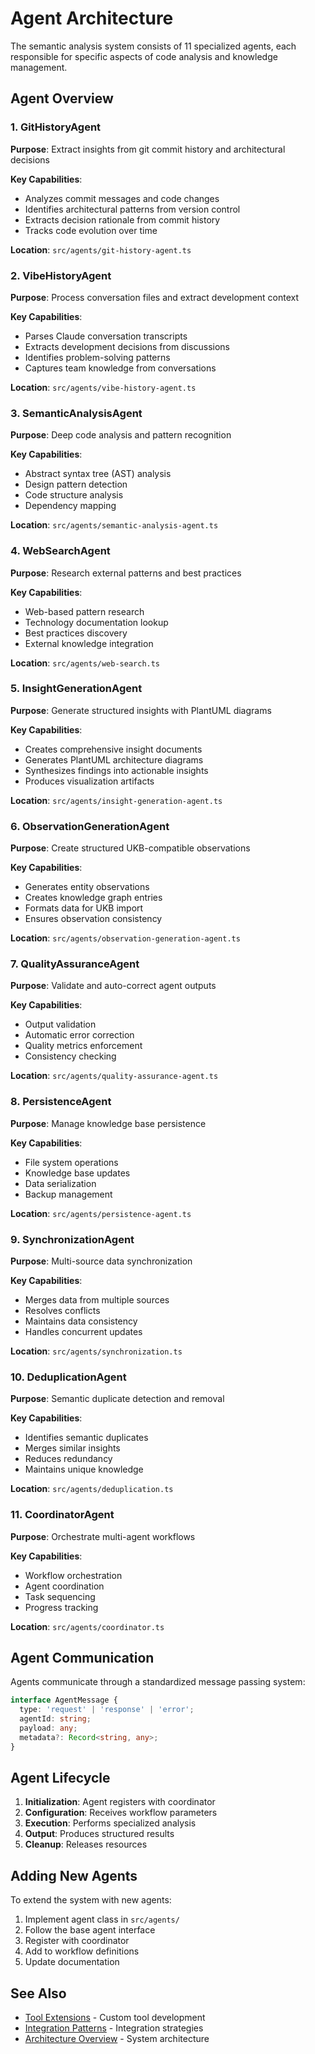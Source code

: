 # Agent Architecture

The semantic analysis system consists of 11 specialized agents, each responsible for specific aspects of code analysis and knowledge management.

## Agent Overview

### 1. GitHistoryAgent
**Purpose**: Extract insights from git commit history and architectural decisions

**Key Capabilities**:
- Analyzes commit messages and code changes
- Identifies architectural patterns from version control
- Extracts decision rationale from commit history
- Tracks code evolution over time

**Location**: `src/agents/git-history-agent.ts`

### 2. VibeHistoryAgent
**Purpose**: Process conversation files and extract development context

**Key Capabilities**:
- Parses Claude conversation transcripts
- Extracts development decisions from discussions
- Identifies problem-solving patterns
- Captures team knowledge from conversations

**Location**: `src/agents/vibe-history-agent.ts`

### 3. SemanticAnalysisAgent
**Purpose**: Deep code analysis and pattern recognition

**Key Capabilities**:
- Abstract syntax tree (AST) analysis
- Design pattern detection
- Code structure analysis
- Dependency mapping

**Location**: `src/agents/semantic-analysis-agent.ts`

### 4. WebSearchAgent
**Purpose**: Research external patterns and best practices

**Key Capabilities**:
- Web-based pattern research
- Technology documentation lookup
- Best practices discovery
- External knowledge integration

**Location**: `src/agents/web-search.ts`

### 5. InsightGenerationAgent
**Purpose**: Generate structured insights with PlantUML diagrams

**Key Capabilities**:
- Creates comprehensive insight documents
- Generates PlantUML architecture diagrams
- Synthesizes findings into actionable insights
- Produces visualization artifacts

**Location**: `src/agents/insight-generation-agent.ts`

### 6. ObservationGenerationAgent
**Purpose**: Create structured UKB-compatible observations

**Key Capabilities**:
- Generates entity observations
- Creates knowledge graph entries
- Formats data for UKB import
- Ensures observation consistency

**Location**: `src/agents/observation-generation-agent.ts`

### 7. QualityAssuranceAgent
**Purpose**: Validate and auto-correct agent outputs

**Key Capabilities**:
- Output validation
- Automatic error correction
- Quality metrics enforcement
- Consistency checking

**Location**: `src/agents/quality-assurance-agent.ts`

### 8. PersistenceAgent
**Purpose**: Manage knowledge base persistence

**Key Capabilities**:
- File system operations
- Knowledge base updates
- Data serialization
- Backup management

**Location**: `src/agents/persistence-agent.ts`

### 9. SynchronizationAgent
**Purpose**: Multi-source data synchronization

**Key Capabilities**:
- Merges data from multiple sources
- Resolves conflicts
- Maintains data consistency
- Handles concurrent updates

**Location**: `src/agents/synchronization.ts`

### 10. DeduplicationAgent
**Purpose**: Semantic duplicate detection and removal

**Key Capabilities**:
- Identifies semantic duplicates
- Merges similar insights
- Reduces redundancy
- Maintains unique knowledge

**Location**: `src/agents/deduplication.ts`

### 11. CoordinatorAgent
**Purpose**: Orchestrate multi-agent workflows

**Key Capabilities**:
- Workflow orchestration
- Agent coordination
- Task sequencing
- Progress tracking

**Location**: `src/agents/coordinator.ts`

## Agent Communication

Agents communicate through a standardized message passing system:

```typescript
interface AgentMessage {
  type: 'request' | 'response' | 'error';
  agentId: string;
  payload: any;
  metadata?: Record<string, any>;
}
```

## Agent Lifecycle

1. **Initialization**: Agent registers with coordinator
2. **Configuration**: Receives workflow parameters
3. **Execution**: Performs specialized analysis
4. **Output**: Produces structured results
5. **Cleanup**: Releases resources

## Adding New Agents

To extend the system with new agents:

1. Implement agent class in `src/agents/`
2. Follow the base agent interface
3. Register with coordinator
4. Add to workflow definitions
5. Update documentation

## See Also

- [Tool Extensions](tools.md) - Custom tool development
- [Integration Patterns](integration.md) - Integration strategies
- [Architecture Overview](README.md) - System architecture
